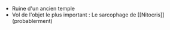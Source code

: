 - Ruine d'un ancien temple
- Vol de l'objet le plus important : Le sarcophage de [[Nitocris]] (probablerment)